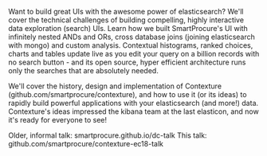 Want to build great UIs with the awesome power of elasticsearch? We'll cover the technical challenges of building compelling, highly interactive data exploration (search) UIs. Learn how we built SmartProcure's UI with infinitely nested ANDs and ORs, cross database joins (joining elasticsearch with mongo) and custom analysis. Contextual histograms, ranked choices, charts and tables update live as you edit your query on a billion records with no search button - and its open source, hyper efficient architecture runs only the searches that are absolutely needed.

We'll cover the history, design and implementation of Contexture (github.com/smartprocure/contexture), and how to use it (or its ideas) to rapidly build powerful applications with your elasticsearch (and more!) data. Contexture's ideas impressed the kibana team at the last elasticon, and now it's ready for everyone to see!

Older, informal talk: smartprocure.github.io/dc-talk
This talk: github.com/smartprocure/contexture-ec18-talk
